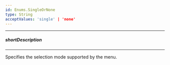 ```yaml
---
id: Enums.SingleOrNone
type: String
acceptValues: 'single' | 'none'
---
```

---
##### shortDescription
<!-- Description goes here -->

---
<!-- Description goes here -->
Specifies the selection mode supported by the menu.